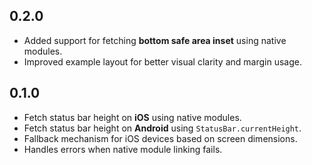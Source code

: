 ## 0.2.0

- Added support for fetching **bottom safe area inset** using native modules.
- Improved example layout for better visual clarity and margin usage.

## 0.1.0

- Fetch status bar height on **iOS** using native modules.
- Fetch status bar height on **Android** using `StatusBar.currentHeight`.
- Fallback mechanism for iOS devices based on screen dimensions.
- Handles errors when native module linking fails.
